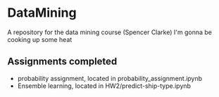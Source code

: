 # DataMining
A repository for the data mining course (Spencer Clarke)
I'm gonna be cooking up some heat

## Assignments completed
- probability assignment, located in probability_assignment.ipynb
- Ensemble learning, located in HW2/predict-ship-type.ipynb
